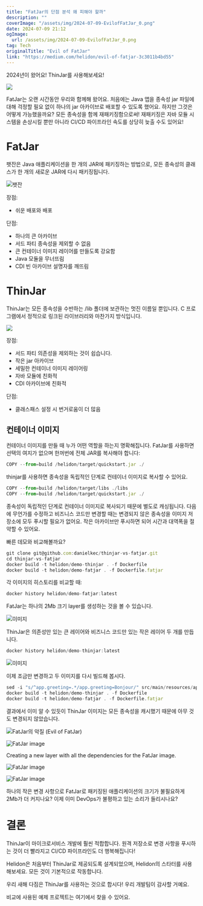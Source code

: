 ```yaml
---
title: "FatJar의 단점 분석 왜 피해야 할까"
description: ""
coverImage: "/assets/img/2024-07-09-EvilofFatJar_0.png"
date: 2024-07-09 21:12
ogImage: 
  url: /assets/img/2024-07-09-EvilofFatJar_0.png
tag: Tech
originalTitle: "Evil of FatJar"
link: "https://medium.com/helidon/evil-of-fatjar-3c3011b4bd55"
---
```



2024년이 왔어요! ThinJar를 사용해보세요!

<img src="/assets/img/2024-07-09-EvilofFatJar_0.png" />

FatJar는 오랜 시간동안 우리와 함께해 왔어요. 처음에는 Java 앱을 종속성 jar 파일에 대해 걱정할 필요 없이 하나의 jar 아카이브로 배포할 수 있도록 했어요. 하지만 그것은 어떻게 가능했을까요? 모든 종속성을 함께 재패키징함으로써! 재패키징은 자바 모듈 시스템을 손상시킬 뿐만 아니라 CI/CD 파이프라인 속도를 상당히 늦출 수도 있어요!

# FatJar

<div class="content-ad"></div>

팻잔은 Java 애플리케이션을 한 개의 JAR에 패키징하는 방법으로, 모든 종속성의 클래스가 한 개의 새로운 JAR에 다시 패키징됩니다.

![팻잔](/assets/img/2024-07-09-EvilofFatJar_1.png)

장점:

- 쉬운 배포와 배포

<div class="content-ad"></div>

단점:

- 하나의 큰 아카이브
- 서드 파티 종속성을 제외할 수 없음
- 큰 컨테이너 이미지 레이어를 만들도록 강요함
- Java 모듈을 무너뜨림
- CDI 빈 아카이브 설명자를 깨뜨림

# ThinJar

ThinJar는 모든 종속성을 수반하는 /lib 폴더에 보관하는 멋진 이름일 뿐입니다. C 프로그램에서 정적으로 링크된 라이브러리와 마찬가지 방식입니다.

<div class="content-ad"></div>

<img src="/assets/img/2024-07-09-EvilofFatJar_2.png" />

장점:

- 서드 파티 의존성을 제외하는 것이 쉽습니다.
- 작은 jar 아카이브
- 세밀한 컨테이너 이미지 레이어링
- 자바 모듈에 친화적
- CDI 아카이브에 친화적

단점:

<div class="content-ad"></div>

- 클래스패스 설정 시 번거로움이 더 많음

## 컨테이너 이미지

컨테이너 이미지를 만들 때 누가 어떤 역할을 하는지 명확해집니다. FatJar를 사용하면 선택의 여지가 없으며 한꺼번에 전체 JAR를 복사해야 합니다:

```js
COPY --from=build /helidon/target/quickstart.jar ./
```

<div class="content-ad"></div>

thinjar를 사용하면 종속성을 독립적인 단계로 컨테이너 이미지로 복사할 수 있어요.

```js
COPY --from=build /helidon/target/libs ./libs
COPY --from=build /helidon/target/quickstart.jar ./
```

종속성이 독립적인 단계로 컨테이너 이미지로 복사되기 때문에 별도로 캐싱됩니다. 다음에 무언가를 수정하고 비즈니스 코드만 변경할 때는 변경되지 않은 종속성을 이미지 저장소에 모두 푸시할 필요가 없어요. 작은 아카이브만 푸시하면 되어 시간과 대역폭을 절약할 수 있어요.

빠른 데모와 비교해볼까요?

<div class="content-ad"></div>

```js
git clone git@github.com:danielkec/thinjar-vs-fatjar.git
cd thinjar-vs-fatjar
docker build -t helidon/demo-thinjar . -f Dockerfile
docker build -t helidon/demo-fatjar . -f Dockerfile.fatjar
```

각 이미지의 히스토리를 비교할 때:

```js
docker history helidon/demo-fatjar:latest
```

FatJar는 하나의 2Mb 크기 layer를 생성하는 것을 볼 수 있습니다.

<div class="content-ad"></div>


![이미지](/assets/img/2024-07-09-EvilofFatJar_3.png)

ThinJar은 의존성만 있는 큰 레이어와 비즈니스 코드만 있는 작은 레이어 두 개를 만듭니다.

```js
docker history helidon/demo-thinjar:latest
```

![이미지](/assets/img/2024-07-09-EvilofFatJar_4.png)


<div class="content-ad"></div>

이제 조금만 변경하고 두 이미지를 다시 빌드해 봅시다.

```js
sed -i "s/^app.greeting=.*/app.greeting=Bonjour/" src/main/resources/application.properties
docker build -t helidon/demo-thinjar . -f Dockerfile
docker build -t helidon/demo-fatjar . -f Dockerfile.fatjar
```

결과에서 이미 알 수 있듯이 ThinJar 이미지는 모든 종속성을 캐시했기 때문에 아무 것도 변경되지 않았습니다.

![FatJar의 악질 (Evil of FatJar)](/assets/img/2024-07-09-EvilofFatJar_5.png)

<div class="content-ad"></div>


![FatJar image](/assets/img/2024-07-09-EvilofFatJar_6.png)

Creating a new layer with all the dependencies for the FatJar image.

![FatJar image](/assets/img/2024-07-09-EvilofFatJar_7.png)

![FatJar image](/assets/img/2024-07-09-EvilofFatJar_8.png)


<div class="content-ad"></div>

하나의 작은 변경 사항으로 FatJar로 패키징된 애플리케이션의 크기가 불필요하게 2Mb가 더 커지나요? 이제 이미 DevOps가 불평하고 있는 소리가 들리시나요?

# 결론

ThinJar이 마이크로서비스 개발에 훨씬 적합합니다. 원격 저장소로 변경 사항을 푸시하는 것이 더 빨라지고 CI/CD 파이프라인도 더 행복해집니다!

Helidon은 처음부터 ThinJar로 제공되도록 설계되었으며, Helidon의 스타터를 사용해보세요. 모든 것이 기본적으로 작동합니다.

<div class="content-ad"></div>

우리 새해 다짐은 ThinJar를 사용하는 것으로 합시다! 우리 개발팀이 감사할 거예요.

비교에 사용된 예제 프로젝트는 여기에서 찾을 수 있어요.